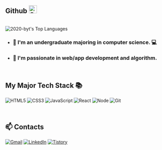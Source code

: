 ## Github <img src="https://github.githubassets.com/images/modules/logos_page/GitHub-Mark.png" alt="GitHub Logo" width="25" height="25">


</br>

<!-- <img alt="web_devlope.gif" src="https://user-images.githubusercontent.com/76520105/220845170-4fa1eca9-bdf6-4749-b8ce-4529c37131dc.gif"> -->

<img alt="2020-byt's Top Languages" src="https://github-readme-stats.vercel.app/api/top-langs?username=2020-byte&show_icons=true&theme=tokyonight&layout=compact" /> 



</br>


- ### 🔭 I'm an undergraduate majoring in computer science. 💻
- ### 🌱 l'm passionate in web/app development and algorithm.


</br>


<h2> My Major Tech Stack 📚 </h2>

![HTML5](https://img.shields.io/badge/-HTML5-F05032?style=for-the-badge&logo=html5&logoColor=ffffff)
![CSS3](https://img.shields.io/badge/-CSS3-007ACC?style=for-the-badge&logo=css3)
![JavaScript](https://img.shields.io/badge/-JavaScript-%23F7DF1C?style=for-the-badge&logo=javascript&logoColor=000000&labelColor=%23F7DF1C&color=%23FFCE5A)
![React](https://img.shields.io/badge/-React-222222?style=for-the-badge&logo=react)
![Node](https://img.shields.io/badge/-Nodejs-43853d?style=for-the-badge&logo=Node.js&logoColor=white)
![Git](https://img.shields.io/badge/-Git-F05032?style=for-the-badge&logo=git&logoColor=ffffff)

</br>


<h2>📫 Contacts </h2>

<a href="gmmoon0824@gmail.com">![Gmail](https://img.shields.io/badge/Gmail-D14836?style=for-the-badge&logo=gmail&logoColor=white)</a>
[![LinkedIn](https://img.shields.io/badge/linkedin-%230077B5.svg?style=for-the-badge&logo=linkedin&logoColor=white)](http://www.linkedin.com/in/gyumin-moon)
[![Tistory](https://github-readme-tistory-card.vercel.app/api/badge?name=TSTORY&theme=vue)](https://21ha.tistory.com/)







<!--
**2020-byte/2020-byte** is a ✨ _special_ ✨ repository because its `README.md` (this file) appears on your GitHub profile.

Here are some ideas to get you started:

- 🔭 I’m currently working on ...
- 🌱 I’m currently learning ...
- 👯 I’m looking to collaborate on ...
- 🤔 I’m looking for help with ...
- 💬 Ask me about ...
- 📫 How to reach me: ...
- 😄 Pronouns: ...
- ⚡ Fun fact: ...


![WebmasterWebsiteGIF](https://user-images.githubusercontent.com/76520105/220845002-08afc517-0295-4c4e-be40-56a77b904423.gif)
![GitHub Logo](https://i.imgur.com/9I6NRUm.png)

-->


